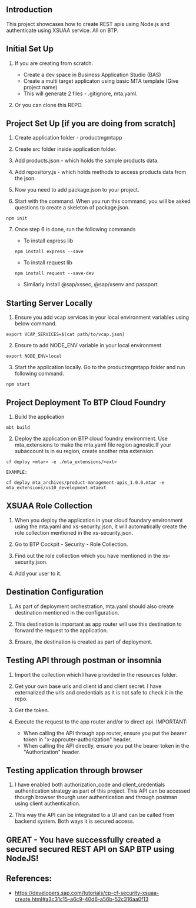 ## Introduction

This project showcases how to create REST apis using Node.js and authenticate using XSUAA service. All on BTP.

## Initial Set Up

1. If you are creating from scratch.
    - Create a dev space in Business Application Studio (BAS)
    - Create a multi target applicaton using basic MTA template (Give project name)
    - This will generate 2 files - .gitignore, mta.yaml.

2. Or you can clone this REPO.

## Project Set Up [if you are doing from scratch]

1. Create application folder - productmgmtapp

2. Create src folder inside application folder.

3. Add products.json - which holds the sample products data.

4. Add repository.js - which holds methods to access products data from the json.

5. Now you need to add package.json to your project.

6. Start with the command. When you run this command, you will be asked questions to create a skeleton of package.json.
```
npm init
```
7. Once step 6 is done, run the following commands

    - To install express lib
    ```
    npm install express --save 
    ```
    - To install request lib
    ```
    npm install request --save-dev
    ```
    - Similarly install @sap/xssec, @sap/xsenv and passport

## Starting Server Locally

1. Ensure you add vcap services in your local environment variables using below command.
```
export VCAP_SERVICES=$(cat path/to/vcap.json)
```

2. Ensure to add NODE_ENV variable in your local environment
```
export NODE_ENV=local
```

3. Start the application locally. Go to the productmgmtapp folder and run following command.
```
npm start
```

## Project Deployment To BTP Cloud Foundry

1. Build the application
```
mbt build
```

2. Deploy the application on BTP cloud foundry environment. Use mta_extensions to make the mta.yaml file 
region agnostic.If your subaccount is in eu region, create another mta extension.
```
cf deploy <mtar> -e ./mta_extensions/<ext>

EXAMPLE:

cf deploy mta_archives/product-management-apis_1.0.0.mtar -e mta_extensions/us10_development.mtaext
```

## XSUAA Role Collection

1. When you deploy the application in your cloud foundary environment using the mta.yaml and xs-security.json, it will automatically create the role collection mentioned in the xs-security.json.

2. Go to BTP Cockpit - Security - Role Collection.

3. Find out the role collection which you have mentioned in the xs-security.json.

4. Add your user to it.

## Destination Configuration

1. As part of deployment orchestration, mta.yaml should also create destination mentioned in the configuration.

2. This destination is important as app router will use this destination to forward the request to the
application.

3. Ensure, the destination is created as part of deployment.

## Testing API through postman or insomnia

1. Import the collection which I have provided in the resources folder. 

2. Get your own base urls and client id and client secret. I have externalized the urls and credentials as it is not safe to check it in the repo.

3. Get the token.

4. Execute the request to the app router and/or to direct api. IMPORTANT:
    - When calling the API through app router, ensure you put the bearer token in "x-approuter-authorization" header.
    - When calling the API directly, ensure you put the bearer token in the "Authorization" header.

## Testing application through browser

1. I have enabled both authorization_code and client_credentials authentication strategy as part of this project. This API can be accessed thourgh browser thourgh user authentication and through postman using client authentication.

2. This way the API can be integrated to a UI and can be called from backend system. Both ways it is secured access.

## GREAT - You have successfully created a secured secured REST API on SAP BTP using NodeJS!

## References:
- https://developers.sap.com/tutorials/cp-cf-security-xsuaa-create.html#a3c31c15-a6c9-40d6-a56b-52c316aa0f13